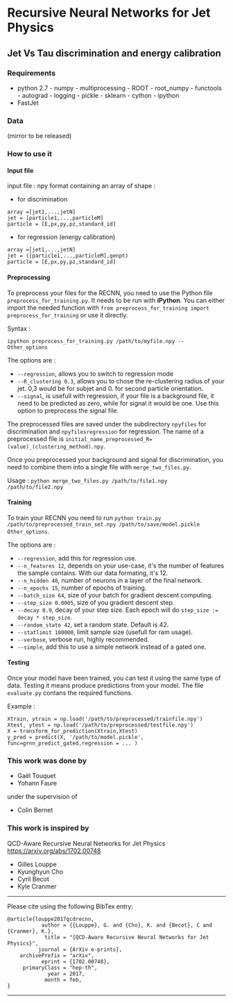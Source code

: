 # Recursive Neural Networks for Jet Physics
## Jet Vs Tau discrimination and energy calibration


### Requirements

- python 2.7
           - numpy
           - multiprocessing
           - ROOT
           - root_numpy
           - functools
           - autograd
           - logging
           - pickle
           - sklearn
           - cython
           - ipython
- FastJet

### Data

(mirror to be released)

### How to use it
#### Input file

input file : npy format containing an array of shape :
- for discrimination
```
array =[jet1,...,jetN]
jet = [particle1,...,particleM]
particle = [E,px,py,pz,standard_id]
```

- for regression (energy calibration)
```
array =[jet1,...,jetN]
jet = ([particle1,...,particleM],genpt)
particle = [E,px,py,pz,standard_id]
```

#### Preprocessing

To preprocess your files for the RECNN, you need to use the Python file `preprocess_for_training.py`. It needs to be run with **iPython**. You can either import the needed function with `from preprocess_for_training import preprocess_for_training` or use it directly.

Syntax :
```
ipython preprocess_for_training.py /path/to/myfile.npy -- Other_options
```

The options are :
- `--regression`, allows you to switch to regression mode
- `--R_clustering 0.3`, allows you to chose the re-clustering radius of your jet. 0,3 would be for subjet and 0. for second particle orientation.
- `--signal`, is usefull with regression, if your file is a background file, it need to be predicted as zero, while for signal it would be one. Use this option to preprocess the signal file.

The preprocessed files are saved under the subdirectory `npyfiles` for discrimination and `npyfilesregression` for regression. The name of a preprocessed file is `initial_name_preprocessed_R=(value)_(clustering_method).npy`.

Once you preprocessed your background and signal for discrimination, you need to combine them into a single file with `merge_two_files.py`.

Usage : `python merge_two_files.py /path/to/file1.npy /path/to/file2.npy`

#### Training

To train your RECNN you need to run `python train.py /path/to/preprocessed_train_set.npy /path/to/save/model.pickle Other_options`.

The options are :
- `--regression`, add this for regression use.
- `--n_features 12`, depends on your use-case, it's the number of features the sample contains. With our data formating, it's 12.
- `--n_hidden 40`, number of neurons in a layer of the final network.
- `--n_epochs 15`, number of epochs of training.
- `--batch_size 64`, size of your batch for gradient descent computing.
- `--step_size 0.0005`, size of you gradient descent step.
- `--decay 0.9`, decay of your step size. Each epoch will do `step_size := decay * step_size`.
- `--random_state 42`, set a random state. Default is 42.
- `--statlimit 100000`, limit sample size (usefull for ram usage).
- `--verbose`, verbose run, highly recommended.
- `--simple`, add this to use a simple network instead of a gated one.

#### Testing

Once your model have been trained, you can test it using the same type of data. Testing it means produce predictions from your model. The file `evaluate.py` contans the required functions.

Example :
```
Xtrain, ytrain = np.load('/path/to/preprocessed/trainfile.npy')
Xtest, ytest = np.load('/path/to/preprocessed/testfile.npy')
X = transform_for_prediction(Xtrain,Xtest)
y_pred = predict(X, '/path/to/model.pickle', func=grnn_predict_gated,regression = ... )
```

### This work was done by

* Gaël Touquet
* Yohann Faure

under the supervision of

* Colin Bernet

### This work is inspired by
QCD-Aware Recursive Neural Networks for Jet Physics
https://arxiv.org/abs/1702.00748

* Gilles Louppe
* Kyunghyun Cho
* Cyril Becot
* Kyle Cranmer

---

Please cite using the following BibTex entry:

```
@article{louppe2017qcdrecnn,
           author = {{Louppe}, G. and {Cho}, K. and {Becot}, C and {Cranmer}, K.},
            title = "{QCD-Aware Recursive Neural Networks for Jet Physics}",
          journal = {ArXiv e-prints},
    archivePrefix = "arXiv",
           eprint = {1702.00748},
     primaryClass = "hep-th",
             year = 2017,
            month = feb,
}
```

---
